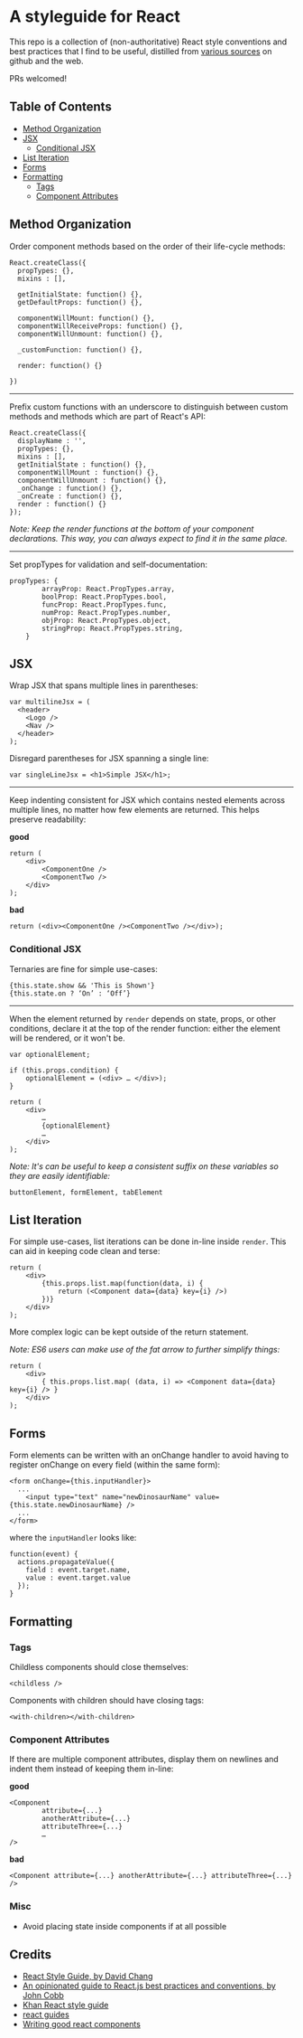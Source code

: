 # A styleguide for React
This repo is a collection of (non-authoritative) React style conventions and best practices that I find to be useful, distilled from [various sources](#credits) on github and the web.

PRs welcomed!


## Table of Contents

* [Method Organization](#method-organization)
* [JSX](#jsx)
  * [Conditional JSX](#conditional-jsx)
* [List Iteration](#list-iteration)
* [Forms](#forms)
* [Formatting](#formatting)
  * [Tags](#tags)
  * [Component Attributes](#component-attributes)

## Method Organization

Order component methods based on the order of their life-cycle methods:
```
React.createClass({
  propTypes: {},
  mixins : [],

  getInitialState: function() {},
  getDefaultProps: function() {},

  componentWillMount: function() {},
  componentWillReceiveProps: function() {},
  componentWillUnmount: function() {},

  _customFunction: function() {},

  render: function() {}

})
```
___

Prefix custom functions with an underscore to distinguish between custom methods and methods which are part of React's API:  
```
React.createClass({  
  displayName : '',
  propTypes: {},
  mixins : [],
  getInitialState : function() {},
  componentWillMount : function() {},
  componentWillUnmount : function() {},
  _onChange : function() {},
  _onCreate : function() {},
  render : function() {}
});

```

*Note:
Keep the render functions at the bottom of your component declarations. This way, you can always expect to find it in the same place.*

___

Set propTypes for validation and self-documentation:
```
propTypes: {
        arrayProp: React.PropTypes.array,
        boolProp: React.PropTypes.bool,
        funcProp: React.PropTypes.func,
        numProp: React.PropTypes.number,
        objProp: React.PropTypes.object,
        stringProp: React.PropTypes.string,
    }
```

## JSX

Wrap JSX that spans multiple lines in parentheses:
```
var multilineJsx = (  
  <header>
    <Logo />
    <Nav />
  </header>
);
```

Disregard parentheses for JSX spanning a single line:

```
var singleLineJsx = <h1>Simple JSX</h1>;  
```
___

Keep indenting consistent for JSX which contains nested elements across multiple lines, no matter how few elements are returned. This helps preserve readability:

**good**
```
return (
    <div>
        <ComponentOne />
        <ComponentTwo />
    </div>
);
```
**bad**
```
return (<div><ComponentOne /><ComponentTwo /></div>);
```
### Conditional JSX

Ternaries are fine for simple use-cases:
```
{this.state.show && 'This is Shown'}
{this.state.on ? ‘On’ : ‘Off’}

```
___

When the element returned by `render` depends on state, props, or other conditions, declare it at the top of the render function: 
either the element will be rendered, or it won't be.

```
var optionalElement;

if (this.props.condition) {
    optionalElement = (<div> … </div>);
}

return (
    <div>
        …
        {optionalElement}
        …
    </div>
);

```

*Note: It's can be useful to keep a consistent suffix on these variables so they are easily identifiable:*

```
buttonElement, formElement, tabElement
```

## List Iteration

For simple use-cases, list iterations can be done in-line inside `render`. This can aid in keeping code clean and terse:

```
return (
    <div>
        {this.props.list.map(function(data, i) {
            return (<Component data={data} key={i} />)
        })}
    </div>
);
```

More complex logic can be kept outside of the return statement.


*Note: ES6 users can make use of the fat arrow to further simplify things:* 

```
return (
    <div>
        { this.props.list.map( (data, i) => <Component data={data} key={i} /> }
    </div>
);

```

## Forms

Form elements can be written with an onChange handler to avoid having to register onChange on every field (within the same form):

```
<form onChange={this.inputHandler}>  
  ...
    <input type="text" name="newDinosaurName" value={this.state.newDinosaurName} />
  ...
</form>  
```
where the `inputHandler` looks like:
```
function(event) {  
  actions.propagateValue({
    field : event.target.name,
    value : event.target.value
  });
}
```




## Formatting

### Tags

Childless components should close themselves:
```
<childless />
```  

Components with children should have closing tags:
```
<with-children></with-children>
```

### Component Attributes

If there are multiple component attributes, display them on newlines and indent them instead of keeping them in-line: 

**good**
```
<Component
        attribute={...}
        anotherAttribute={...}
        attributeThree={...}
        …
/>
```
**bad**
```
<Component attribute={...} anotherAttribute={...} attributeThree={...} />
```

### Misc

* Avoid placing state inside components if at all possible


## Credits

* [React Style Guide, by David Chang](https://reactjsnews.com/react-style-guide-patterns-i-like/)  
* [An opinionated guide to React.js best practices and conventions, by John Cobb](http://web-design-weekly.com/2015/01/29/opinionated-guide-react-js-best-practices-conventions/)  
* [Khan React style guide](https://github.com/Khan/style-guides)  
* [react guides](http://facebook.github.io/react/docs/getting-started.html)
* [Writing good react components](http://blog.whn.se/post/69621609605/writing-good-react-components)
